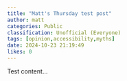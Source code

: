 ```yaml
---
title: "Matt's Thursday test post"
author: matt
categories: Public
classification: Unofficial (Everyone)
tags: [opinion,accessibility,myths]
date: 2024-10-23 21:19:49 
likes: 0
---
```


Test content...